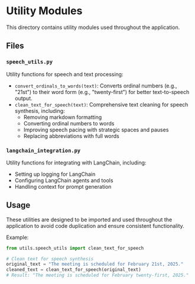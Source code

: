 # Utility Modules

This directory contains utility modules used throughout the application.

## Files

### `speech_utils.py`

Utility functions for speech and text processing:

- `convert_ordinals_to_words(text)`: Converts ordinal numbers (e.g., "21st") to their word form (e.g., "twenty-first") for better text-to-speech output.
- `clean_text_for_speech(text)`: Comprehensive text cleaning for speech synthesis, including:
  - Removing markdown formatting
  - Converting ordinal numbers to words
  - Improving speech pacing with strategic spaces and pauses
  - Replacing abbreviations with full words

### `langchain_integration.py`

Utility functions for integrating with LangChain, including:

- Setting up logging for LangChain
- Configuring LangChain agents and tools
- Handling context for prompt generation

## Usage

These utilities are designed to be imported and used throughout the application to avoid code duplication and ensure consistent functionality.

Example:

```python
from utils.speech_utils import clean_text_for_speech

# Clean text for speech synthesis
original_text = "The meeting is scheduled for February 21st, 2025."
cleaned_text = clean_text_for_speech(original_text)
# Result: "The meeting is scheduled for February twenty-first, 2025."
``` 